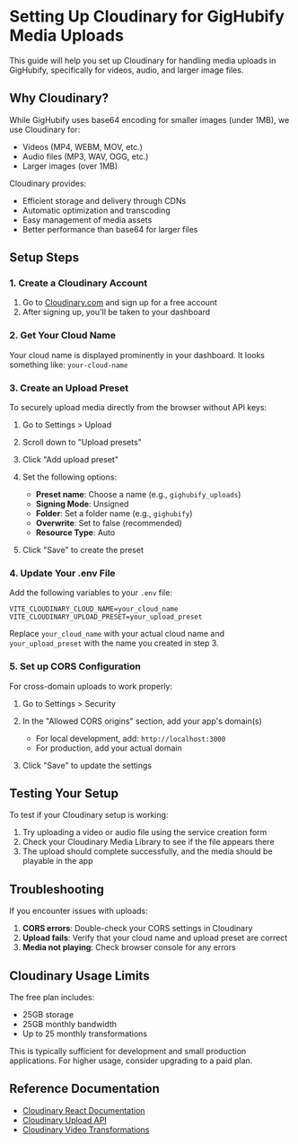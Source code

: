# Setting Up Cloudinary for GigHubify Media Uploads

This guide will help you set up Cloudinary for handling media uploads in GigHubify, specifically for videos, audio, and larger image files.

## Why Cloudinary?

While GigHubify uses base64 encoding for smaller images (under 1MB), we use Cloudinary for:

- Videos (MP4, WEBM, MOV, etc.)
- Audio files (MP3, WAV, OGG, etc.)
- Larger images (over 1MB)

Cloudinary provides:
- Efficient storage and delivery through CDNs
- Automatic optimization and transcoding
- Easy management of media assets
- Better performance than base64 for larger files

## Setup Steps

### 1. Create a Cloudinary Account

1. Go to [Cloudinary.com](https://cloudinary.com/) and sign up for a free account
2. After signing up, you'll be taken to your dashboard

### 2. Get Your Cloud Name

Your cloud name is displayed prominently in your dashboard. It looks something like: `your-cloud-name`

### 3. Create an Upload Preset

To securely upload media directly from the browser without API keys:

1. Go to Settings > Upload
2. Scroll down to "Upload presets"
3. Click "Add upload preset"
4. Set the following options:
   - **Preset name**: Choose a name (e.g., `gighubify_uploads`)
   - **Signing Mode**: Unsigned
   - **Folder**: Set a folder name (e.g., `gighubify`)
   - **Overwrite**: Set to false (recommended)
   - **Resource Type**: Auto

5. Click "Save" to create the preset

### 4. Update Your .env File

Add the following variables to your `.env` file:

```
VITE_CLOUDINARY_CLOUD_NAME=your_cloud_name
VITE_CLOUDINARY_UPLOAD_PRESET=your_upload_preset
```

Replace `your_cloud_name` with your actual cloud name and `your_upload_preset` with the name you created in step 3.

### 5. Set up CORS Configuration

For cross-domain uploads to work properly:

1. Go to Settings > Security
2. In the "Allowed CORS origins" section, add your app's domain(s)
   - For local development, add: `http://localhost:3000`
   - For production, add your actual domain

3. Click "Save" to update the settings

## Testing Your Setup

To test if your Cloudinary setup is working:

1. Try uploading a video or audio file using the service creation form
2. Check your Cloudinary Media Library to see if the file appears there
3. The upload should complete successfully, and the media should be playable in the app

## Troubleshooting

If you encounter issues with uploads:

1. **CORS errors**: Double-check your CORS settings in Cloudinary
2. **Upload fails**: Verify that your cloud name and upload preset are correct
3. **Media not playing**: Check browser console for any errors

## Cloudinary Usage Limits

The free plan includes:
- 25GB storage
- 25GB monthly bandwidth
- Up to 25 monthly transformations

This is typically sufficient for development and small production applications. For higher usage, consider upgrading to a paid plan.

## Reference Documentation

- [Cloudinary React Documentation](https://cloudinary.com/documentation/react_integration)
- [Cloudinary Upload API](https://cloudinary.com/documentation/upload_images)
- [Cloudinary Video Transformations](https://cloudinary.com/documentation/video_manipulation_and_delivery) 